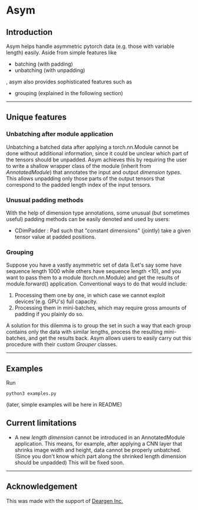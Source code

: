 # Asym

## Introduction 
Asym helps handle asymmetric pytorch data (e.g. those with variable length) easily. 
Aside from simple features like

* batching (with padding)
* unbatching (with unpadding)

, asym also provides sophisticated features such as  

* grouping (explained in the following section)



--------------------------------

## Unique features 
### Unbatching after module application  

Unbatching a batched data after applying a torch.nn.Module cannot be done without additional information, since it could be unclear which part of the tensors should be unpadded. Asym achieves this by requiring the user to write a shallow wrapper class of the module (inherit from *AnnotatedModule*) that annotates the input and output *dimension types*. This allows unpadding only those parts of the output tensors that correspond to the padded length index of the input tensors. 

### Unusual padding methods

With the help of dimension type annotations, some unusual (but sometimes useful) padding methods can be easily denoted and used by users: 
* CDimPadder : Pad such that "constant dimensions" (jointly) take a given tensor value at padded positions. 

### Grouping

Suppose you have a vastly asymmetric set of data (Let's say some have sequence length 1000 while others have sequence length <10), and you want to pass them to a module (torch.nn.Module) and get the results of module.forward() application. Conventional ways to do that would include:

1. Processing them one by one, in which case we cannot exploit devices'(e.g. GPU's) full capacity.
2. Processing them in mini-batches, which may require gross amounts of padding if you plainly do so.

A solution for this dilemma is to group the set in such a way that each group contains only the data with similar lengths, process the resulting mini-batches, and get the results back. 
Asym allows users to easily carry out this procedure with their custom *Grouper* classes. 

-----------------------------------

## Examples
Run
```
python3 examples.py
```
(later, simple examples will be here in README)

## Current limitations 

* A new *length dimension* cannot be introduced in an AnnotatedModule application. This means, for example, after applying a CNN layer that shrinks image width and height, data cannot be properly unbatched. (Since you don't know which part along the shrinked length dimension should be unpadded) This will be fixed soon. 

-----------------------------------

## Acknowledgement

This was made with the support of [Deargen Inc.](https://deargen.me/)